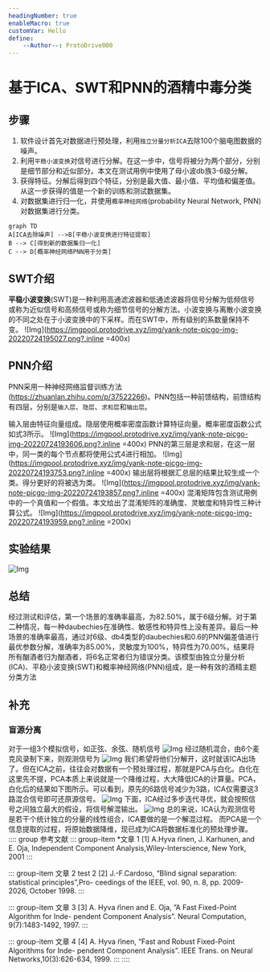 ```yaml
---
headingNumber: true
enableMacro: true
customVar: Hello
define:
    --Author--: ProtoDrive000
---
```

# 基于ICA、SWT和PNN的酒精中毒分类

## 步骤
1. 软件设计首先对数据进行预处理，利用`独立分量分析ICA`去除100个脑电图数据的噪声。
2. 利用`平稳小波变换`对信号进行分解。在这一步中，信号将被分为两个部分，分别是细节部分和近似部分。本文在测试用例中使用了母小波db族3-6级分解。
3. 获得特征。分解后得到四个特征，分别是最大值、最小值、平均值和偏差值。从这一步获得的值是一个新的训练和测试数据集。
4. 对数据集进行归一化，并使用`概率神经网络`(probability Neural Network, PNN)对数据集进行分类。

```mermaid
graph TD
A[ICA去除噪声] -->B[平稳小波变换进行特征提取]
B --> C[得到新的数据集归一化]
C --> D[概率神经网络PNN用于分类]
```
## SWT介绍
**平稳小波变换**(SWT)是一种利用高通滤波器和低通滤波器将信号分解为低频信号或称为近似信号和高频信号或称为细节信号的分解方法。小波变换与离散小波变换的不同之处在于小波变换中的下采样。而在SWT中，所有级别的系数量保持不变。
![Img](https://imgpool.protodrive.xyz/img/yank-note-picgo-img-20220724195027.png?.inline =400x)

## PNN介绍
PNN采用一种神经网络监督训练方法(https://zhuanlan.zhihu.com/p/37522266)。PNN包括一种前馈结构，前馈结构有四层，分别是`输入层`、`隐层`、`求和层`和`输出层`。

输入层由特征向量组成。隐层使用概率密度函数计算特征向量。概率密度函数公式如式3所示。
![Img](https://imgpool.protodrive.xyz/img/yank-note-picgo-img-20220724193606.png?.inline =400x)
PNN的第三层是求和层，在这一层中，同一类的每个节点都将使用公式4进行相加。
![Img](https://imgpool.protodrive.xyz/img/yank-note-picgo-img-20220724193753.png?.inline =400x)
输出层将根据汇总层的结果比较生成一个类。得分更好的将被选为类。
![Img](https://imgpool.protodrive.xyz/img/yank-note-picgo-img-20220724193857.png?.inline =400x)
混淆矩阵包含测试用例中的一个真值和一个假值。本文给出了混淆矩阵的准确度、灵敏度和特异性三种计算公式。
![Img](https://imgpool.protodrive.xyz/img/yank-note-picgo-img-20220724193959.png?.inline =200x)


## 实验结果
![Img](https://imgpool.protodrive.xyz/img/yank-note-picgo-img-20220724194803.png)

## 总结
经过测试和评估，第一个场景的准确率最高，为82.50%，属于6级分解。对于第二种情况，每一种daubechies在准确性、敏感性和特异性上没有差异。最后一种场景的准确率最高，通过对6级、db4类型的daubechies和0.6的PNN偏差值进行最优参数分解，准确率为85.00%，灵敏度为100%，特异性为70.00%。结果将所有酗酒者归为酗酒者，将6名正常者归为错误分类。该模型由独立分量分析(ICA)、平稳小波变换(SWT)和概率神经网络(PNN)组成，是一种有效的酒精主题分类方法

## 补充
### 盲源分离
对于一组3个模拟信号，如正弦、余弦、随机信号
![Img](https://imgpool.protodrive.xyz/img/yank-note-picgo-img-20220724195617.png)
经过随机混合，由6个麦克风录制下来，则观测信号为
![Img](https://imgpool.protodrive.xyz/img/yank-note-picgo-img-20220724195638.png)
我们希望将他们分解开，这时就该ICA出场了。但在ICA之前，往往会对数据有一个预处理过程，那就是PCA与白化。白化在这里先不提，PCA本质上来说就是一个降维过程，大大降低ICA的计算量。PCA，白化后的结果如下图所示。可以看到，原先的6路信号减少为3路，ICA仅需要这3路混合信号即可还原源信号。
![Img](https://imgpool.protodrive.xyz/img/yank-note-picgo-img-20220724195701.png)
下面，ICA经过多步迭代寻优，就会按照信号之间独立最大的假设，将信号解混输出。
![Img](https://imgpool.protodrive.xyz/img/yank-note-picgo-img-20220724195723.png)
总的来说，ICA认为观测信号是若干个统计独立的分量的线性组合，ICA要做的是一个解混过程。
而PCA是一个信息提取的过程，将原始数据降维，现已成为ICA将数据标准化的预处理步骤。
:::: group 参考文献
::: group-item *文章 1
[1] A.Hyva ̈rinen, J. Karhunen, and E. Oja, Independent Component Analysis,Wiley-Interscience, New York, 2001
:::

::: group-item 文章 2
test 2
[2] J.-F.Cardoso, “Blind signal separation: statistical principles”,Pro- ceedings of the IEEE, vol. 90, n. 8, pp. 2009-2026, October 1998.
:::

::: group-item 文章 3
[3] A. Hyva ̈rinen and E. Oja, ”A Fast Fixed-Point Algorithm for Inde- pendent Component Analysis”. Neural Computation, 9(7):1483-1492, 1997.
:::

::: group-item 文章 4
[4] A. Hyva ̈rinen, “Fast and Robust Fixed-Point Algorithms for Inde- pendent Component Analysis”. IEEE Trans. on Neural Networks,10(3):626-634, 1999.
:::
::::